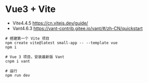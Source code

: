 # Vue3 + Vite

- Vite4.4.5 https://cn.vitejs.dev/guide/
- Vant4.6.3 https://vant-contrib.gitee.io/vant/#/zh-CN/quickstart

```shell
# 搭建第一个 Vite 项目
npm create vite@latest small-app -- --template vue
npm i

# Vue 3 项目，安装最新版 Vant
cnpm i vant

# 运行
npm run dev
```